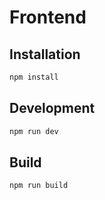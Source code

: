 # Frontend

## Installation

```bash
npm install
```

## Development

```bash
npm run dev
```

## Build

```bash
npm run build
```
